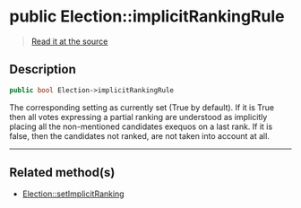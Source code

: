 # public Election::implicitRankingRule

> [Read it at the source](https://github.com/julien-boudry/Condorcet/blob/master/src/Election.php#L20)

## Description    

```php
public bool Election->implicitRankingRule 
```

The corresponding setting as currently set (True by default).
If it is True then all votes expressing a partial ranking are understood as implicitly placing all the non-mentioned candidates exequos on a last rank.
If it is false, then the candidates not ranked, are not taken into account at all.
    
---------------------------------------

## Related method(s)      

* [Election::setImplicitRanking](/Docs/api-reference/Election%20Class/Election--setImplicitRanking.md)    
